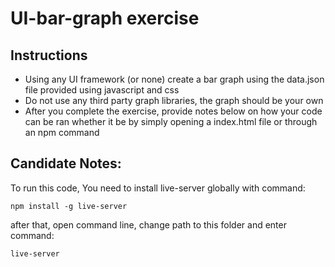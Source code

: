 # UI-bar-graph exercise

## Instructions

- Using any UI framework (or none) create a bar graph using the data.json file provided using javascript and css
- Do not use any third party graph libraries, the graph should be your own
- After you complete the exercise, provide notes below on how your code can be ran whether it be by simply opening a index.html file or through an npm command

## Candidate Notes:

To run this code, You need to install live-server globally with command: 

```ssh
npm install -g live-server
```

after that, open command line, change path to this folder and enter command:

```ssh
live-server
```